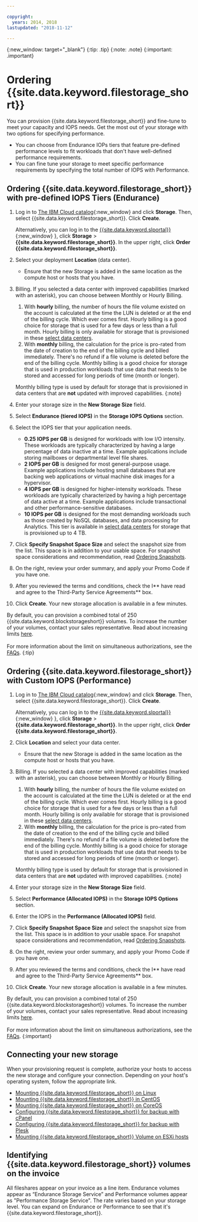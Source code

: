 ```yaml
---

copyright:
  years: 2014, 2018
lastupdated: "2018-11-12"

---
```

{:new_window: target="_blank"}
{:tip: .tip}
{:note: .note}
{:important: .important}

# Ordering {{site.data.keyword.filestorage_short}}

You can provision {{site.data.keyword.filestorage_short}} and fine-tune to meet your capacity and IOPS needs. Get the most out of your storage with two options for specifying performance.

- You can choose from Endurance IOPs tiers that feature pre-defined performance levels to fit workloads that don't have well-defined performance requirements.
- You can fine tune your storage to meet specific performance requirements by specifying the total number of IOPS with Performance.

## Ordering {{site.data.keyword.filestorage_short}} with pre-defined IOPS Tiers (Endurance)

1. Log in to [The IBM Cloud catalog](https://console.bluemix.net/catalog/){:new_window} and click **Storage**. Then, select {{site.data.keyword.filestorage_short}}. Click **Create**.

   Alternatively, you can log in to the [{{site.data.keyword.slportal}}](https://control.softlayer.com/){:new_window} }, click **Storage** > **{{site.data.keyword.filestorage_short}}**. In the upper right, click **Order {{site.data.keyword.filestorage_short}}**.
2. Select your deployment **Location** (data center).
   - Ensure that the new Storage is added in the same location as the compute host or hosts that you have.
3. Billing. If you selected a data center with improved capabilities (marked with an asterisk), you can choose between Monthly or Hourly Billing.
     1. With **hourly** billing, the number of hours the file volume existed on the account is calculated at the time the LUN is deleted or at the end of the billing cycle. Which ever comes first. Hourly billing is a good choice for storage that is used for a few days or less than a full month. Hourly billing is only available for storage that is provisioned in these [select data centers](new-ibm-block-and-file-storage-location-and-features.html).
     2. With **monthly** billing, the calculation for the price is pro-rated from the date of creation to the end of the billing cycle and billed immediately. There's no refund if a file volume is deleted before the end of the billing cycle. Monthly billing is a good choice for storage that is used in production workloads that use data that needs to be stored and accessed for long periods of time (month or longer).

     Monthly billing type is used by default for storage that is provisioned in data centers that are **not** updated with improved capabilities.
     {:note}
4. Enter your storage size in the **New Storage Size** field.
5. Select **Endurance (tiered IOPS)** in the **Storage IOPS Options** section.
6. Select the IOPS tier that your application needs.
    - **0.25 IOPS per GB** is designed for workloads with low I/O intensity. These workloads are typically characterized by having a large percentage of data inactive at a time. Example applications include storing mailboxes or departmental level file shares.
    - **2 IOPS per GB** is designed for most general-purpose usage. Example applications include hosting small databases that are backing web applications or virtual machine disk images for a hypervisor.
    - **4 IOPS per GB** is designed for higher-intensity workloads. These workloads are typically characterized by having a high percentage of data active at a time. Example applications include transactional and other performance-sensitive databases.
    - **10 IOPS per GB** is designed for the most demanding workloads such as those created by NoSQL databases, and data processing for Analytics. This tier is available in [select data centers](new-ibm-block-and-file-storage-location-and-features.html) for storage that is provisioned up to 4 TB.
7. Click **Specify Snapshot Space Size** and select the snapshot size from the list. This space is in addition to your usable space. For snapshot space considerations and recommendation, read [Ordering Snapshots](ordering-snapshots.html).
8. On the right, review your order summary, and apply your Promo Code if you have one.
9. After you reviewed the terms and conditions, check the I** have read and agree to the Third-Party Service Agreements** box.
10. Click **Create**. Your new storage allocation is available in a few minutes.

By default, you can provision a combined total of 250 {{site.data.keyword.blockstorageshort}} volumes. To increase the number of your volumes, contact your sales representative. Read about increasing limits [here](managing-storage-limits.html).<br/><br/>For more information about the limit on simultaneous authorizations, see the [FAQs](faqs.html#how-many-instances-can-share-the-use-of-a-provisioned-file-storage-volume-).
{:tip}

## Ordering {{site.data.keyword.filestorage_short}} with Custom IOPS (Performance)

1. Log in to [The IBM Cloud catalog](https://console.bluemix.net/catalog/){:new_window} and click **Storage**. Then, select {{site.data.keyword.filestorage_short}}. Click **Create**.

   Alternatively, you can log in to the [{{site.data.keyword.slportal}}](https://control.softlayer.com/){:new_window} }, click **Storage** > **{{site.data.keyword.filestorage_short}}**. In the upper right, click **Order {{site.data.keyword.filestorage_short}}**.
2. Click **Location** and select your data center.
   - Ensure that the new Storage is added in the same location as the compute host or hosts that you have.
3. Billing. If you selected a data center with improved capabilities (marked with an asterisk), you can choose between Monthly or Hourly Billing.
     1. With **hourly** billing, the number of hours the file volume existed on the account is calculated at the time the LUN is deleted or at the end of the billing cycle. Which ever comes first. Hourly billing is a good choice for storage that is used for a few days or less than a full month. Hourly billing is only available for storage that is provisioned in these [select data centers](new-ibm-block-and-file-storage-location-and-features.html).
     2. With **monthly** billing, the calculation for the price is pro-rated from the date of creation to the end of the billing cycle and billed immediately. There's no refund if a file volume is deleted before the end of the billing cycle. Monthly billing is a good choice for storage that is used in production workloads that use data that needs to be stored and accessed for long periods of time (month or longer).

     Monthly billing type is used by default for storage that is provisioned in data centers that are **not** updated with improved capabilities.
     {:note}
4. Enter your storage size in the **New Storage Size** field.
5. Select **Performance (Allocated IOPS)** in the **Storage IOPS Options** section.
6. Enter the IOPS in the **Performance (Allocated IOPS)** field.
7. Click **Specify Snapshot Space Size** and select the snapshot size from the list. This space is in addition to your usable space. For snapshot space considerations and recommendation, read [Ordering Snapshots](ordering-snapshots.html).
8. On the right, review your order summary, and apply your Promo Code if you have one.
9. After you reviewed the terms and conditions, check the I** have read and agree to the Third-Party Service Agreements** box.
10. Click **Create**. Your new storage allocation is available in a few minutes.

By default, you can provision a combined total of 250 {{site.data.keyword.blockstorageshort}} volumes. To increase the number of your volumes, contact your sales representative. Read about increasing limits [here](managing-storage-limits.html).<br/><br/>For more information about the limit on simultaneous authorizations, see the [FAQs](faqs.html#how-many-instances-can-share-the-use-of-a-provisioned-file-storage-volume-).
{:important}


## Connecting your new storage

When your provisioning request is complete, authorize your hosts to access the new storage and configure your connection. Depending on your host's operating system, follow the appropriate link.
- [Mounting {{site.data.keyword.filestorage_short}} on Linux](accessing-file-storage-linux.html)
- [Mounting {{site.data.keyword.filestorage_short}} in CentOS](mounting-nsf-file-storage.html)
- [Mounting {{site.data.keyword.filestorage_short}} on CoreOS](mounting-storage-coreos.html)
- [Configuring {{site.data.keyword.filestorage_short}} for backup with cPanel](configure-backup-cpanel.html)
- [Configuring {{site.data.keyword.filestorage_short}} for backup with Plesk](configure-backup-plesk.html)
- [Mounting {{site.data.keyword.filestorage_short}} Volume on ESXi hosts](architecture-guide-file-storage-vmware.html)


## Identifying {{site.data.keyword.filestorage_short}} volumes on the invoice

All fileshares appear on your invoice as a line item. Endurance volumes appear as “Endurance Storage Service” and Performance volumes appear as "Performance Storage Service". The rate varies based on your storage level. You can expand on Endurance or Performance to see that it's {{site.data.keyword.filestorage_short}}.
